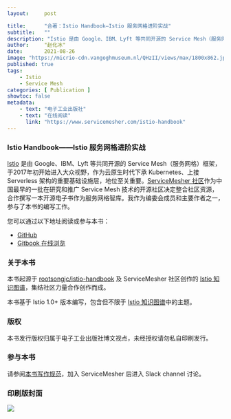 ```yaml
---
layout:     post

title:      "合著：Istio Handbook—Istio 服务网格进阶实战"
subtitle:   ""
description: "Istio 是由 Google、IBM、Lyft 等共同开源的 Service Mesh（服务网格）框架，于2017年初开始进入大众视野，作为云原生时代下承 Kubernetes、上接 Serverless 架构的重要基础设施层，地位至关重要。ServiceMesher 社区作为中国最早的一批在研究和推广 Service Mesh 技术的开源社区决定整合社区资源，合作撰写一本开源电子书作为服务网格智库。我作为编委会成员和主要作者之一，参与了本书的编写工作。"
author:     "赵化冰"
date:       2021-08-26
image: "https://micrio-cdn.vangoghmuseum.nl/QHzII/views/max/1800x862.jpg"
published: true
tags:
    - Istio
    - Service Mesh
categories: [ Publication ]
showtoc: false
metadata:
    - text: "电子工业出版社"
    - text: "在线阅读"
      link: "https://www.servicemesher.com/istio-handbook"
---
```

### Istio Handbook——Istio 服务网格进阶实战

[Istio](https://istio.io/zh) 是由 Google、IBM、Lyft 等共同开源的 Service Mesh（服务网格）框架，于2017年初开始进入大众视野，作为云原生时代下承 Kubernetes、上接 Serverless 架构的重要基础设施层，地位至关重要。[ServiceMesher 社区](https://www.servicemesher.com/)作为中国最早的一批在研究和推广 Service Mesh 技术的开源社区决定整合社区资源，合作撰写一本开源电子书作为服务网格智库。我作为编委会成员和主要作者之一，参与了本书的编写工作。

您可以通过以下地址阅读或参与本书：

- [GitHub](https://github.com/servicemesher/istio-handbook)
- [Gitbook 在线浏览](https://www.servicemesher.com/istio-handbook)

### 关于本书

本书起源于 [rootsongjc/istio-handbook](https://github.com/rootsongjc/istio-handbook) 及 ServiceMesher 社区创作的 [Istio 知识图谱](https://github.com/servicemesher/istio-knowledge-map)，集结社区力量合作创作而成。

本书基于 Istio 1.0+ 版本编写，包含但不限于 [Istio 知识图谱](https://github.com/servicemesher/istio-knowledge-map)中的主题。

### 版权

本书发行版权归属于电子工业出版社博文视点，未经授权请勿私自印刷发行。

### 参与本书

请参阅[本书写作规范](https://github.com/servicemesher/istio-handbook/blob/master/CODE_OF_CONDUCT.md)，加入 ServiceMesher 后进入 Slack channel 讨论。

### 印刷版封面
![](https://www.servicemesher.com/istio-handbook/cover.jpg)